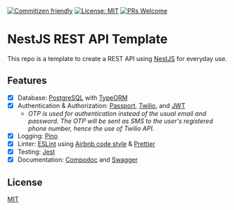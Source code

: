 [![Commitizen friendly](https://img.shields.io/badge/commitizen-friendly-brightgreen.svg)](http://commitizen.github.io/cz-cli/)
[![License: MIT](https://img.shields.io/badge/license-MIT-blue.svg)](https://opensource.org/licenses/MIT)
[![PRs Welcome](https://img.shields.io/badge/PRs-welcome-brightgreen.svg)](https://makeapullrequest.com)

# NestJS REST API Template

This repo is a template to create a REST API using [NestJS](https://nestjs.com) for everyday use.

## Features
- [x] Database: [PostgreSQL](https://www.postgresql.org/) with [TypeORM](https://typeorm.io/)
- [x] Authentication & Authorization: [Passport](https://www.passportjs.org/), [Twilio](https://www.twilio.com/), and [JWT](https://jwt.io/)
  + *OTP is used for authentication instead of the usual email and password. The OTP will be sent as SMS to the user's
    registered phone number, hence the use of Twilio API.*
- [x] Logging: [Pino](https://github.com/pinojs/pino)
- [x] Linter: [ESLint](https://eslint.org/) using [Airbnb code style](https://github.com/iamturns/eslint-config-airbnb-typescript) & [Prettier](https://prettier.io/)
- [x] Testing: [Jest](https://jestjs.io/)
- [x] Documentation: [Compodoc](https://compodoc.app/) and [Swagger](https://swagger.io/)

## License

[MIT](LICENSE)
